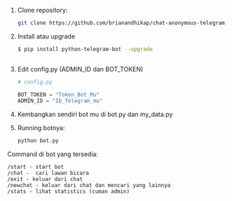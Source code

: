1. Clone repository:
   ```bash
   git clone https://github.com/brianandhikap/chat-anonymous-telegram
   
2. Install atau upgrade
   ```bash
   $ pip install python-telegram-bot --upgrade
    
3. Edit config.py (ADMIN_ID dan BOT_TOKEN)
    ```python
    # config.py

    BOT_TOKEN = "Token_Bot_Mu"
    ADMIN_ID = "ID_Telegram_mu"

4. Kembangkan sendiri bot mu di bot.py dan my_data.py
 
6. Running botnya:
   ```bash
   python bot.py

Command di bot yang tersedia:

    /start - start bot
    /chat -  cari lawan bicara
    /exit - keluar dari chat
    /newchat - keluar dari chat dan mencari yang lainnya
    /stats - lihat statistics (cuman admin)
